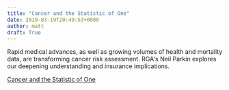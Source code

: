 ```yaml
---
title: "Cancer and the Statistic of One"
date: 2019-03-19T20:49:53+0000
author: matt
draft: True
---
```

Rapid medical advances, as well as growing volumes of health and mortality data, are transforming cancer risk assessment. RGA's Neil Parkin explores our deepening understanding and insurance implications.  

 

[ Cancer and the Statistic of One ]( https://www.rgare.com/knowledge-center/media/articles/inflection-point-advances-in-cancer-are-transforming-science-society-and-insurance-risk-assessment )
